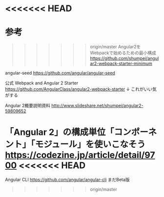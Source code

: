 
<<<<<<< HEAD
=======


# 参考

>>>>>>> origin/master
Angular2をWebpackで始めるための最小構成
https://github.com/shumpei/angular2-webpack-starter-minimum

angular-seed
https://github.com/angular/angular-seed

公式 Webpack and Angular 2 Starter
https://github.com/AngularClass/angular2-webpack-starter
↓
これがいい気がする


Angular 2概要説明資料
http://www.slideshare.net/shumpei/angular2-59809652

「Angular 2」の構成単位「コンポーネント」「モジュール」を使いこなそう
https://codezine.jp/article/detail/9700
<<<<<<< HEAD
=======

Angular CLI
https://github.com/angular/angular-cli
まだBeta版
>>>>>>> origin/master
